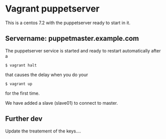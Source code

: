 # Vagrant puppetserver

This is a centos 7.2 with the puppetserver ready to start in it.

## Servername: puppetmaster.example.com

The puppetserver service is started and ready to restart automatically after a 
```
$ vagrant halt
```

that causes the delay when you do your

```
$ vagrant up
```

for the first time.

We have added a slave (slave01) to connect to master. 


## Further dev

Update the treatement of the keys....


